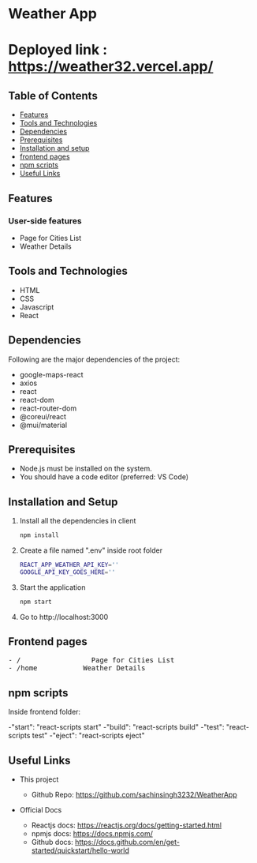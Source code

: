# Weather App

# Deployed link : https://weather32.vercel.app/

## Table of Contents

- [Features](#features)
- [Tools and Technologies](#tools-and-technologies)
- [Dependencies](#dependencies)
- [Prerequisites](#prerequisites)
- [Installation and setup](#installation-and-setup)
- [frontend pages](#frontend-pages)
- [npm scripts](#npm-scripts)
- [Useful Links](#useful-links)

## Features

### User-side features

- Page for Cities List
- Weather Details


## Tools and Technologies

- HTML
- CSS
- Javascript
- React

## Dependencies

Following are the major dependencies of the project:

- google-maps-react
- axios
- react
- react-dom
- react-router-dom
- @coreui/react
- @mui/material

## Prerequisites

- Node.js must be installed on the system.
- You should have a code editor (preferred: VS Code)

## Installation and Setup

1. Install all the dependencies in client

   ```sh
   npm install
   ```

2. Create a file named ".env" inside root folder
   ```sh
   REACT_APP_WEATHER_API_KEY=''
   GOOGLE_API_KEY_GOES_HERE=''
   ```
3. Start the application

   ```sh
   npm start
   ```

4. Go to http://localhost:3000


## Frontend pages

<pre>
- /                 Page for Cities List
- /home           Weather Details
</pre>

## npm scripts

Inside frontend folder:

-"start": "react-scripts start"
-"build": "react-scripts build"
-"test": "react-scripts test"
-"eject": "react-scripts eject"

## Useful Links

- This project

  - Github Repo: https://github.com/sachinsingh3232/WeatherApp

- Official Docs

  - Reactjs docs: https://reactjs.org/docs/getting-started.html
  - npmjs docs: https://docs.npmjs.com/
  - Github docs: https://docs.github.com/en/get-started/quickstart/hello-world
